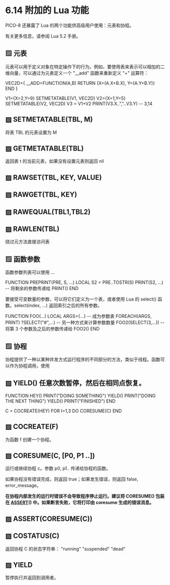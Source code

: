 # 6.14 附加的 Lua 功能

PICO-8 还暴露了 Lua 的两个功能供高级用户使用：元表和协程。

有关更多信息，请参阅 Lua 5.2 手册。

## ▨ 元表

元表可以用于定义对象在特定操作下的行为。例如，要使用表来表示可以相加的二维向量，可以通过为元表定义一个 "__add" 函数来重新定义 "+" 运算符：

VEC2D={
  __ADD=FUNCTION(A,B)
    RETURN {X=(A.X+B.X), Y=(A.Y+B.Y)}
  END
}

V1={X=2,Y=9} SETMETATABLE(V1, VEC2D)
V2={X=1,Y=5} SETMETATABLE(V2, VEC2D)
V3 = V1+V2
PRINT(V3.X..","..V3.Y) -- 3,14

## ▨ SETMETATABLE(TBL, M)

将表 TBL 的元表设置为 M

## ▨ GETMETATABLE(TBL)

返回表 t 的当前元表，如果没有设置元表则返回 nil

## ▨ RAWSET(TBL, KEY, VALUE)

## ▨ RAWGET(TBL, KEY)

## ▨ RAWEQUAL(TBL1,TBL2)

## ▨ RAWLEN(TBL)

绕过元方法直接访问表

## ▨ 函数参数

函数参数列表可以使用 ...

FUNCTION PREPRINT(PRE, S, ...)
  LOCAL S2 = PRE..TOSTR(S)
  PRINT(S2, ...) -- 将剩余的参数传递给 PRINT()
END

要接受可变数量的参数，可以将它们定义为一个表，或者使用 Lua 的 select() 函数。select(index, ...) 返回索引之后的所有参数。

FUNCTION FOO(...)
  LOCAL ARGS={...} -- 成为参数表
  FOREACH(ARGS, PRINT)
  ?SELECT("#",...)    -- 另一种方式来计算参数数量
  FOO2(SELECT(3,...)) -- 将第 3 个参数及之后的参数传递给 FOO2()
END

## ▨ 协程

协程提供了一种以某种并发方式运行程序的不同部分的方法，类似于线程。函数可以作为协程调用，使用

## ▨ YIELD() 任意次数暂停，然后在相同点恢复。

FUNCTION HEY()
  PRINT("DOING SOMETHING")
  YIELD()
  PRINT("DOING THE NEXT THING")
  YIELD()
  PRINT("FINISHED")
END

C = COCREATE(HEY)
FOR I=1,3 DO CORESUME(C) END

## ▨ COCREATE(F)

为函数 f 创建一个协程。

## ▨ CORESUME(C, [P0, P1 ..])

运行或继续协程 c。参数 p0, p1.. 传递给协程的函数。

如果协程没有错误完成，则返回 true；如果发生错误，则返回 false, error_message。

**在协程内部发生的运行时错误不会导致程序停止运行。建议将 CORESUME() 包装在 [**ASSERT**](https://www.lexaloffle.com/dl/docs/pico-8_manual.html#ASSERT)() 中。如果断言失败，它将打印由 coresume 生成的错误消息。**

## ▨ ASSERT(CORESUME(C))

## ▨ COSTATUS(C)

返回协程 C 的状态字符串：
  "running"
  "suspended"
  "dead"

## ▨ YIELD

暂停执行并返回到调用者。